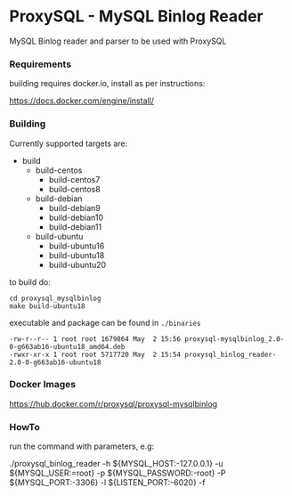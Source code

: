 # ProxySQL - MySQL Binlog Reader

MySQL Binlog reader and parser to be used with ProxySQL

### Requirements

building requires docker.io, install as per instructions:

https://docs.docker.com/engine/install/

### Building

Currently supported targets are:

- build
  - build-centos
    - build-centos7
    - build-centos8
  - build-debian
    - build-debian9
    - build-debian10
    - build-debian11
  - build-ubuntu
    - build-ubuntu16
    - build-ubuntu18
    - build-ubuntu20

to build do:
```
cd proxysql_mysqlbinlog
make build-ubuntu18
```

executable and package can be found in `./binaries`
```
-rw-r--r-- 1 root root 1679864 May  2 15:56 proxysql-mysqlbinlog_2.0-0-g663ab16-ubuntu18_amd64.deb
-rwxr-xr-x 1 root root 5717720 May  2 15:54 proxysql_binlog_reader-2.0-0-g663ab16-ubuntu18
```

### Docker Images

https://hub.docker.com/r/proxysql/proxysql-mysqlbinlog

### HowTo

run the command with parameters, e.g:

./proxysql_binlog_reader -h ${MYSQL_HOST:-127.0.0.1} -u ${MYSQL_USER:=root} -p ${MYSQL_PASSWORD:-root} -P ${MYSQL_PORT:-3306} -l ${LISTEN_PORT:-6020} -f




